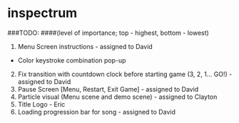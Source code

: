 # inspectrum

###TODO: 
####(level of importance; top - highest, bottom - lowest)
1. Menu Screen instructions - assigned to David
  * Color keystroke combination pop-up
2. Fix transition with countdown clock before starting game (3, 2, 1... GO!) - assigned to David
3. Pause Screen [Menu, Restart, Exit Game] - assigned to David
3. Particle visual (Menu scene and demo scene) - assigned to Clayton
4. Title Logo - Eric
5. Loading progression bar for song - assigned to David
	
